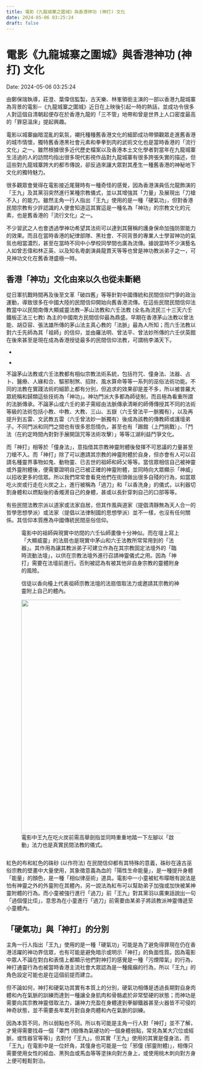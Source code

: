 ```yaml
---
title: 電影《九龍城寨之圍城》與香港神功 (神打) 文化 
date: 2024-05-06 03:25:24 
draft: false
---
```

# 電影《九龍城寨之圍城》與香港神功 (神打) 文化
Date: 2024-05-06 03:25:24

<!-- wp:paragraph -->
<p></p>
<!-- /wp:paragraph -->

<!-- wp:paragraph -->
<p>由鄭保瑞執導，莊澄、葉偉信監製，古天樂、林峯領銜主演的一部以香港九龍城寨為背景的電影─《九龍城寨之圍城》近日在上映後引起一時的熱話，並成功令很多人對這個自清朝起便存在於香港九龍的「三不管」地帶和曾是世界上人口密度最高的「罪惡溫床」提起興趣。</p>
<!-- /wp:paragraph -->

<!-- wp:paragraph -->
<p>電影以城寨幽暗混亂的氣氛，襯托種種舊香港文化的細節成功帶領觀眾走進舊香港的城市情懷，獨特舊香港黑社會元素和拳拳到肉的武術文化也是當時香港的「流行文化」之一。雖然根據很多近代歷史檔案以及香港本土文化學者對當年在九龍城寨生活過的人的訪問均指出很多現代影視作品對九龍城寨有很多誇張失實的描述，但這些對九龍城寨誇大的都市傳說，卻反過來讓大眾對其產生一種舊香港的神秘地下文化的獨特魅力。</p>
<!-- /wp:paragraph -->

<!-- wp:paragraph -->
<p>很多觀眾會覺得在電影接近尾聲時有一種奇怪的感覺，因為香港演員伍允龍飾演的「王九」及其黨羽突然進行某種宗教儀式，並以其增強其「力量」及展現出「刀槍不入」的能力。雖然主角一行人指出「王九」使用的是一種「硬氣功」，但對香港民間宗教有少許認識的人便會知道這其實這是一種名為「神功」的宗教文化的元素，也是舊香港的「流行文化」之一。</p>
<!-- /wp:paragraph -->

<!-- wp:paragraph -->
<p>不少習武之人也會透過學神功希望其法術可以達到其聲稱的護身保命加強防禦能力的效果。而且在當時香港的紀律部隊、黑社會、不同背景的專業人士學習神功的氣氛也相當濃烈，甚至在當時不同中小學校同學間也廣為流傳。據說當時不少演藝名人如曾志偉和林正英、以及知名粵劇演員龍貫天等等也曾是神功教派弟子之一，可見神功文化在舊香港盛極一時。</p>
<!-- /wp:paragraph -->

<!-- wp:heading -->
<h2 class="wp-block-heading">香港「神功」文化由來以久也從未斷絕</h2>
<!-- /wp:heading -->

<!-- wp:paragraph -->
<p>從日軍抗戰時間再及後至文革「破四舊」等等針對中國傳統和民間信仰鬥爭的政治運動，導致很多在中國大陸的民間信仰開始向舊香港流傳。在這些民間民間信仰法教當中以民間南傳大顯威靈法教─茅山法教和六壬法教 (全名為流民三十三天六壬鐵板正法三七教) 為主的中國南方民間信仰最為鼎盛。早期在香港茅山法教以曾法能、胡亞容、張法雄所傳的茅山法主真心教的「法脈」最為人所知；而六壬法教以對六壬先師為其「祖師」的信仰，並由羅法明、曾法平、曾法妙所傳的六壬伏英館在後來甚至是現在成為香港授徒最多的民間信仰法教，可謂桃李滿天下。</p>
<!-- /wp:paragraph -->

<!-- wp:jetpack/slideshow {"ids":[9619,9620],"sizeSlug":"large"} -->
<div class="wp-block-jetpack-slideshow aligncenter"><div data-effect="slide"><div class="wp-block-jetpack-slideshow_container swiper-container"><ul class="wp-block-jetpack-slideshow_swiper-wrapper swiper-wrapper"><li class="wp-block-jetpack-slideshow_slide swiper-slide"><figure><img alt="" class="wp-block-jetpack-slideshow_image wp-image-9619" data-id="9619" src="https://whalefallnotes.blog/wp-content/uploads/2024/05/e7a59ee58a9f-3-1.png?w=1024" /></figure></li><li class="wp-block-jetpack-slideshow_slide swiper-slide"><figure><img alt="" class="wp-block-jetpack-slideshow_image wp-image-9620" data-id="9620" src="https://whalefallnotes.blog/wp-content/uploads/2024/05/e7a59ee58a9f-5-1.png?w=1024" /></figure></li></ul><a class="wp-block-jetpack-slideshow_button-prev swiper-button-prev swiper-button-white" role="button"></a><a class="wp-block-jetpack-slideshow_button-next swiper-button-next swiper-button-white" role="button"></a><a aria-label="Pause Slideshow" class="wp-block-jetpack-slideshow_button-pause" role="button"></a><div class="wp-block-jetpack-slideshow_pagination swiper-pagination swiper-pagination-white"></div></div></div></div>
<!-- /wp:jetpack/slideshow -->

<!-- wp:paragraph -->
<p>不論茅山法教或六壬法教都有相似宗教法術系統，包括符咒、僮身法、法器、占卜、醫療、人緣和合、驅邪制煞、招財、風水算命等等一系列的巫俗法術功能。不同的法教在實踐法術的細節上都有分別，但追求的效果卻是差不多，所以被普羅大眾統稱和歸類這些技術為「神功」。神功門派大多都為師徒制，而且極為看重所謂的法脈傳承。不論茅山或六壬的弟子需經由法脈傳承清晰的師傅傳授其不同的法術等級的法術包括小教、中教、大教、三山、五嶽（六壬曾法平一脈獨有），以及再提升到五雷、文武教五雷（六壬曾法妙一脈獨有）後成為該教的傳教師或護壇弟子。不同門派和同門之間也有很多恩怨情仇，甚至也有「踢館（上門挑戰）」、「鬥法（在約定時間內對對手展開詛咒等法術攻擊）」等等江湖利益鬥爭文化。</p>
<!-- /wp:paragraph -->

<!-- wp:paragraph -->
<p>而「神打」相等於「僮身法」，意指借其宗教神靈附體後發揮不可思議的力量甚至刀槍不入。而「神打」除了可以邀請其宗教的神靈附體於自身，但亦會有人可以召請名種靈界事物如鬼、動物靈、已去世的祖師和師父等等。當信眾相信自己被神靈或外靈附體後，便需要證明自己已被正確的神靈附體，並同時向大眾顯示「神威」以招收更多的信眾。所以我們常常會看見他們在街頭做出很多自殘的行為，如當眾吃火炭或行走在火炭之上，進行被稱為「過刀」和「以香洗身」的儀式，以利器切割身體和以燃點後的香燭燙自己的身體，甚或以長針穿刺自己的口部等等。</p>
<!-- /wp:paragraph -->

<!-- wp:paragraph -->
<p>有些民間法教宗派以道家或法家自居，但其作風與道家（提倡清靜無為天人合一的哲學思想學派）或法家（提倡以法律制國的思想學派）並不一樣，也沒有任何關係。其信仰本質應為中國傳統民間巫俗信仰。</p>
<!-- /wp:paragraph -->

<!-- wp:image {"id":9604,"sizeSlug":"large","linkDestination":"none"} -->
<figure class="wp-block-image size-large"><img src="https://whalefallnotes.blog/wp-content/uploads/2024/05/e7a59ee58a9f-7.png?w=1024" alt="" class="wp-image-9604" /><figcaption class="wp-element-caption">電影中的祖師與現實中坊間的六壬仙師畫像十分神似。而在壇上寫上「大顯威靈」的法扇也是現實中茅山和六壬法教所常常用到的「法器」。其作用為讓其教派弟子可建立作為在其宗教固定法壇外的「臨時流動法壇」，以供在宗教法壇外進行召請神靈儀式之用。因為「神打」需要在法壇前進行。否則被認為有被其他非自身宗教的靈體附身的風險。</figcaption></figure>
<!-- /wp:image -->

<!-- wp:image {"id":9603,"sizeSlug":"large","linkDestination":"none"} -->
<figure class="wp-block-image size-large"><img src="https://whalefallnotes.blog/wp-content/uploads/2024/05/e7a59ee58a9f-1.png?w=1024" alt="" class="wp-image-9603" /><figcaption class="wp-element-caption">信徒以香向檯上代表祖師宗教法壇的法扇借取法力或邀請其宗教的神靈附上自己的體內。</figcaption></figure>
<!-- /wp:image -->

<!-- wp:image {"id":9621,"width":"620px","height":"auto","sizeSlug":"large","linkDestination":"none"} -->
<figure class="wp-block-image size-large is-resized"><img src="https://whalefallnotes.blog/wp-content/uploads/2024/05/e7a59ee58a9f-4.png?w=1024" alt="" class="wp-image-9621" style="width:620px;height:auto" /><figcaption class="wp-element-caption">電影中王九在吃火炭前需高舉劍指並同時重重地踏一下左腳以「啟動」法力也是真實民間法教的儀式。</figcaption></figure>
<!-- /wp:image -->

<!-- wp:image {"id":9627,"sizeSlug":"large","linkDestination":"none"} -->
<figure class="wp-block-image size-large"><img src="https://whalefallnotes.blog/wp-content/uploads/2024/05/e7a59ee58a9f-6-1.png?w=1024" alt="" class="wp-image-9627" /></figure>
<!-- /wp:image -->

<!-- wp:paragraph -->
<p>紅色的布和紅色的硃砂 (以作符法) 在民間信仰都有其特殊的意義，硃砂在遠古巫俗宗教的壁畫中大量使用，其象徵意義為血的「陽性生命能量」，是一種提升身體「能量」的顏色，是一種「相似律巫術」道具。電影中一小童被紅布曚眼有說法是怕有神靈之外的外靈附在其體內，另一說法為紅布可以幫助弟子加強或加快被某神靈附體的行為。而小童被強行進行「過刀」前「王九」對其黨羽以廣東話說出一句「過個僮比佢」，意思為在小童進行「過刀」前需要由某弟子將該教派神靈傳遞至小童體內。</p>
<!-- /wp:paragraph -->

<!-- wp:heading -->
<h2 class="wp-block-heading">「硬氣功」與「神打」的分別</h2>
<!-- /wp:heading -->

<!-- wp:paragraph -->
<p>主角一行人指出「王九」使用的是一種「硬氣功」可能是為了避免得罪現在仍在香港活躍的神功界信眾，也有可能是避免暗示或明示「神打」的負面性質。因為電影中眾人不論在對白和表情上都顯示他們對神打的感覺是一種「污煙障氣」的行為，神打通靈行為也被當時香港主流社會大眾認為是一種瘋癲的行為，所以「王九」的角色設定可能也是在這個前提而建立。</p>
<!-- /wp:paragraph -->

<!-- wp:paragraph -->
<p>但不論如何，神打和硬氣功其實有本質上的分別，硬氣功相傳是透過長期對自身肉體和內在氣脈的訓練而達到一種讓全身肌肉和骨骼處於非常堅硬的狀態；而神功是需要向其宗教神靈借取法力，讓神力充盈在身體達到拳腳鐵器甚至火器皆不可侵的神奇狀態，並不需要長年累月對自身肉體和內在氣脈的訓練。</p>
<!-- /wp:paragraph -->

<!-- wp:paragraph -->
<p>因為本質不同，所以弱點也不同。所以有可能是主角一行人對「神打」並不了解，才覺得需要找尋一個「罩門 (相傳為氣硬功的一個身體弱點，常見為某大穴位或經脈，或性器官等等)」去對付「王九」。但其實「王九」使用的其實是僮身法，而「王九」在電影中是一位奸角，其僮身也可能是一位「邪僮 (邪靈附體)」，相傳只需要使用女性的經血、黑狗血或馬血等等塗抹向對方身上，或使用桃木刺向對方身上便可輕鬆對治。</p>
<!-- /wp:paragraph -->
